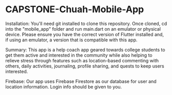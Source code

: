 # CAPSTONE-Chuah-Mobile-App

Installation: You'll need git installed to clone this repository.  Once cloned, cd into the "mobile_app" folder and run main.dart on an emulator or physical device.  Please ensure you have the correct version of Flutter installed and, if using an emulator, a version that is compatible with this app.  

Summary: This app is a help coach app geared towards college students to get them active and interested in the community while also helping to relieve stress through features such as location-based commenting with others, daily activities, journaling, profile sharing, and quests to keep users interested.

Firebase: Our app uses Firebase Firestore as our database for user and location information.  Login info should be given to you.